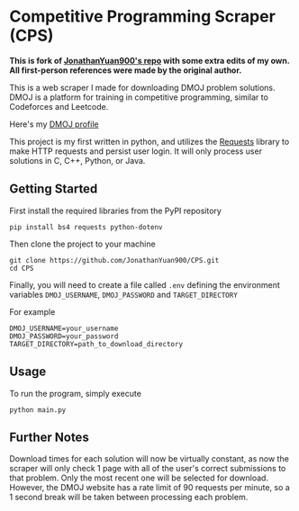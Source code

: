 # Competitive Programming Scraper (CPS)

**This is fork of [JonathanYuan900's repo](https://github.com/JonathanYuan900/CPS) with some extra edits of my own.<br>All first-person references were made by the original author.**

This is a web scraper I made for downloading DMOJ problem solutions. DMOJ is a platform for training in competitive programming, similar to Codeforces and Leetcode.

Here's my [DMOJ profile](https://dmoj.ca/user/JY900)

This project is my first written in python, and utilizes the [Requests](https://pypi.org/project/requests/) library to make HTTP requests and persist user login.
It will only process user solutions in C, C++, Python, or Java.

## Getting Started

First install the required libraries from the PyPI repository

    pip install bs4 requests python-dotenv

Then clone the project to your machine

    git clone https://github.com/JonathanYuan900/CPS.git
    cd CPS

Finally, you will need to create a file called `.env` defining the environment variables `DMOJ_USERNAME`, `DMOJ_PASSWORD` and `TARGET_DIRECTORY`

For example

    DMOJ_USERNAME=your_username
    DMOJ_PASSWORD=your_password
    TARGET_DIRECTORY=path_to_download_directory

## Usage

To run the program, simply execute

    python main.py

## Further Notes

Download times for each solution will now be virtually constant, as now the scraper will only check 1 page with all of the user's correct submissions to that problem. 
Only the most recent one will be selected for download. 
However, the DMOJ website has a rate limit of 90 requests per minute, so a 1 second break will be taken between processing each problem. 
